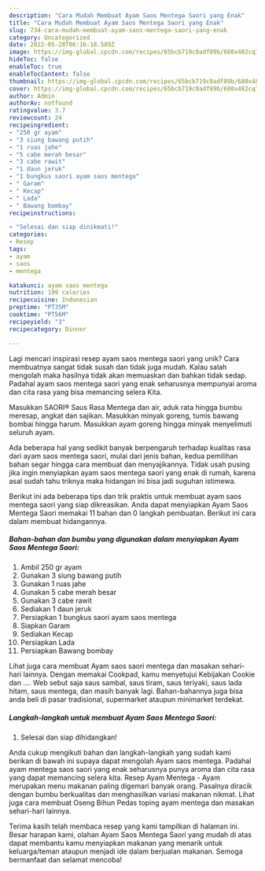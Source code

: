 ```yaml
---
description: "Cara Mudah Membuat Ayam Saos Mentega Saori yang Enak"
title: "Cara Mudah Membuat Ayam Saos Mentega Saori yang Enak"
slug: 734-cara-mudah-membuat-ayam-saos-mentega-saori-yang-enak
category: Uncategorized
date: 2022-05-28T06:16:18.589Z
image: https://img-global.cpcdn.com/recipes/65bcb719c0adf89b/680x482cq70/ayam-saos-mentega-saori-foto-resep-utama.jpg
hideToc: false
enableToc: true
enableTocContent: false
thumbnail: https://img-global.cpcdn.com/recipes/65bcb719c0adf89b/680x482cq70/ayam-saos-mentega-saori-foto-resep-utama.jpg
cover: https://img-global.cpcdn.com/recipes/65bcb719c0adf89b/680x482cq70/ayam-saos-mentega-saori-foto-resep-utama.jpg
author: Admin
authorAv: notfound
ratingvalue: 3.7
reviewcount: 24
recipeingredient:
- "250 gr ayam"
- "3 siung bawang putih"
- "1 ruas jahe"
- "5 cabe merah besar"
- "3 cabe rawit"
- "1 daun jeruk"
- "1 bungkus saori ayam saos mentega"
- " Garam"
- " Kecap"
- " Lada"
- " Bawang bombay"
recipeinstructions:

- "Selesai dan siap dinikmati!"
categories:
- Resep
tags:
- ayam
- saos
- mentega

katakunci: ayam saos mentega 
nutrition: 199 calories
recipecuisine: Indonesian
preptime: "PT35M"
cooktime: "PT56M"
recipeyield: "3"
recipecategory: Dinner

---
```





Lagi mencari inspirasi resep ayam saos mentega saori yang unik? Cara membuatnya sangat tidak susah dan tidak juga mudah. Kalau salah mengolah maka hasilnya tidak akan memuaskan dan bahkan tidak sedap. Padahal ayam saos mentega saori yang enak seharusnya mempunyai aroma dan cita rasa yang bisa memancing selera Kita.





Masukkan SAORI® Saus Rasa Mentega dan air, aduk rata hingga bumbu meresap, angkat dan sajikan. Masukkan minyak goreng, tumis bawang bombai hingga harum. Masukkan ayam goreng hingga minyak menyelimuti seluruh ayam.

Ada beberapa hal yang sedikit banyak berpengaruh terhadap kualitas rasa dari ayam saos mentega saori, mulai dari jenis bahan, kedua pemilihan bahan segar hingga cara membuat dan menyajikannya. Tidak usah pusing jika ingin menyiapkan ayam saos mentega saori yang enak di rumah, karena asal sudah tahu triknya maka hidangan ini bisa jadi suguhan istimewa.






Berikut ini ada beberapa tips dan trik praktis untuk membuat ayam saos mentega saori yang siap dikreasikan. Anda dapat menyiapkan Ayam Saos Mentega Saori memakai 11 bahan dan 0 langkah pembuatan. Berikut ini cara dalam membuat hidangannya.

<!--inarticleads1-->

##### Bahan-bahan dan bumbu yang digunakan dalam menyiapkan Ayam Saos Mentega Saori:

1. Ambil 250 gr ayam
1. Gunakan 3 siung bawang putih
1. Gunakan 1 ruas jahe
1. Gunakan 5 cabe merah besar
1. Gunakan 3 cabe rawit
1. Sediakan 1 daun jeruk
1. Persiapkan 1 bungkus saori ayam saos mentega
1. Siapkan  Garam
1. Sediakan  Kecap
1. Persiapkan  Lada
1. Persiapkan  Bawang bombay


Lihat juga cara membuat Ayam saos saori mentega dan masakan sehari-hari lainnya. Dengan memakai Cookpad, kamu menyetujui Kebijakan Cookie dan …. Web sebut saja saus sambal, saus tiram, saus teriyaki, saus lada hitam, saus mentega, dan masih banyak lagi. Bahan-bahannya juga bisa anda beli di pasar tradisional, supermarket ataupun minimarket terdekat. 

<!--inarticleads2-->

##### Langkah-langkah untuk membuat Ayam Saos Mentega Saori:


1. Selesai dan siap dihidangkan!

Anda cukup mengikuti bahan dan langkah-langkah yang sudah kami berikan di bawah ini supaya dapat mengolah Ayam saos mentega. Padahal ayam mentega saos saori yang enak seharusnya punya aroma dan cita rasa yang dapat memancing selera kita. Resep Ayam Mentega - Ayam merupakan menu makanan paling digemari banyak orang. Pasalnya diracik dengan bumbu berkualitas dan menghasilkan variasi makanan nikmat. Lihat juga cara membuat Oseng Bihun Pedas toping ayam mentega dan masakan sehari-hari lainnya. 

Terima kasih telah membaca resep yang kami tampilkan di halaman ini. Besar harapan kami, olahan Ayam Saos Mentega Saori yang mudah di atas dapat membantu kamu menyiapkan makanan yang menarik untuk keluarga/teman ataupun menjadi ide dalam berjualan makanan. Semoga bermanfaat dan selamat mencoba!
